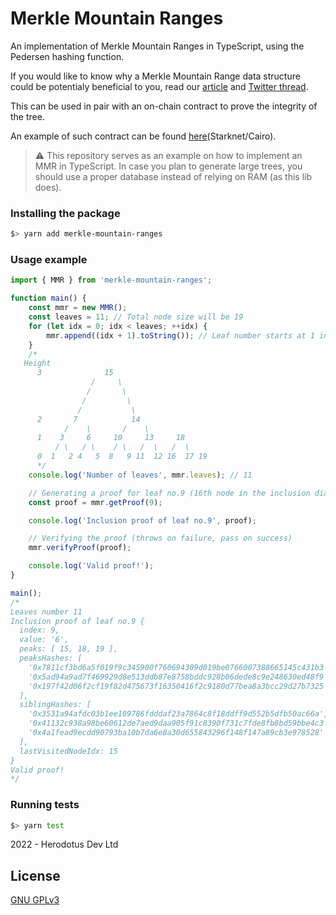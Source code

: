 # Merkle Mountain Ranges

An implementation of Merkle Mountain Ranges in TypeScript, using the Pedersen hashing function.

If you would like to know why a Merkle Mountain Range data structure could be potentialy beneficial to you, read our [article](https://codyx.medium.com/over-the-proofs-a-world-of-trees-merkle-mountain-ranges-edition-️-dd4ac0e540fc) and [Twitter thread](https://twitter.com/0xtiagofneto/status/1590025666551902209).

This can be used in pair with an on-chain contract to prove the integrity of the tree.

An example of such contract can be found [here](https://github.com/HerodotusDev/cairo-mmr)(Starknet/Cairo).

> ⚠️ This repository serves as an example on how to implement an MMR in TypeScript. In case you plan to generate large trees, you should use a proper database instead of relying on RAM (as this lib does).

### Installing the package

```sh
$> yarn add merkle-mountain-ranges
```

### Usage example

```typescript
import { MMR } from 'merkle-mountain-ranges';

function main() {
    const mmr = new MMR();
    const leaves = 11; // Total node size will be 19
    for (let idx = 0; idx < leaves; ++idx) {
        mmr.append((idx + 1).toString()); // Leaf number starts at 1 in this implementation.
    }
    /*
   Height
      3              15
                  /     \
                 /       \
                /         \
               /           \
      2       7            14
            /    \       /    \
      1    3     6     10     13     18
          / \   / \    / \   /  \   /  \
      0  1   2 4   5  8   9 11  12 16  17 19
      */
    console.log('Number of leaves', mmr.leaves); // 11

    // Generating a proof for leaf no.9 (16th node in the inclusion diagram above)
    const proof = mmr.getProof(9);

    console.log('Inclusion proof of leaf no.9', proof);

    // Verifying the proof (throws on failure, pass on success)
    mmr.verifyProof(proof);

    console.log('Valid proof!');
}

main();
/*
Leaves number 11
Inclusion proof of leaf no.9 {
  index: 9,
  value: '6',
  peaks: [ 15, 18, 19 ],
  peaksHashes: [
    '0x7811cf3bd6a5f019f9c345900f760694309d019be0766007388665145c431b3',
    '0x5ad94a9ad7f469929d8e513ddb87e8758bddc928b06dede8c9e248630ed48f9',
    '0x197f42d06f2cf19f82d475673f16350416f2c9180d77bea8a3bcc29d27b7325'
  ],
  siblingHashes: [
    '0x3531a94afdc03b1ee109786fdddaf23a7864c8f18ddff9d552b5dfb50ac66a',
    '0x41132c938a98be60612de7aed9daa905f91c8390f731c7fde8fb8bd59bbe4c3',
    '0x4a1fead9ecdd90793ba10b7da6e8a30d655843296f148f147a89cb3e978528'
  ],
  lastVisitedNodeIdx: 15
}
Valid proof!
*/
```

### Running tests

```sh
$> yarn test
```

2022 - Herodotus Dev Ltd

## License

[GNU GPLv3](https://github.com/HerodotusDev/merkle-mountain-ranges/blob/main/LICENSE)
